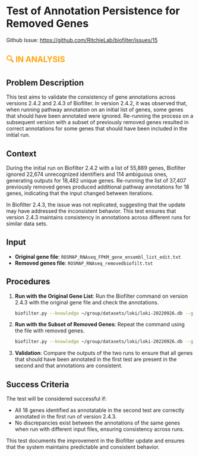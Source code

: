 # Test of Annotation Persistence for Removed Genes

Github Issue: https://github.com/RitchieLab/biofilter/issues/15

## <span style="color:orange;">🔍 IN ANALYSIS</span>

## Problem Description
This test aims to validate the consistency of gene annotations across versions 2.4.2 and 2.4.3 of Biofilter. In version 2.4.2, it was observed that, when running pathway annotation on an initial list of genes, some genes that should have been annotated were ignored. Re-running the process on a subsequent version with a subset of previously removed genes resulted in correct annotations for some genes that should have been included in the initial run.

## Context
During the initial run on Biofilter 2.4.2 with a list of 55,889 genes, Biofilter ignored 22,674 unrecognized identifiers and 114 ambiguous ones, generating outputs for 18,482 unique genes. Re-running the list of 37,407 previously removed genes produced additional pathway annotations for 18 genes, indicating that the input changed between iterations.

In Biofilter 2.4.3, the issue was not replicated, suggesting that the update may have addressed the inconsistent behavior. This test ensures that version 2.4.3 maintains consistency in annotations across different runs for similar data sets.

## Input
- **Original gene file**: `ROSMAP_RNAseq_FPKM_gene_ensembl_list_edit.txt`
- **Removed genes file**: `ROSMAP_RNAseq_removedbiofilt.txt`

## Procedures
1. **Run with the Original Gene List**: Run the Biofilter command on version 2.4.3 with the original gene file and check the annotations.
    ```bash
    biofilter.py --knowledge ~/group/datasets/loki/loki-20220926.db --gene-file ROSMAP_RNAseq_FPKM_gene_ensembl_list_edit.txt --gene-identifier-type ensembl_gid --filter gene group source --source kegg reactome go --verbose --report-configuration --prefix ROSMAP_RNAseq_ENSEMBL_gene_pathways_2.4.3 --overwrite
    ```
2. **Run with the Subset of Removed Genes**: Repeat the command using the file with removed genes.
    ```bash
    biofilter.py --knowledge ~/group/datasets/loki/loki-20220926.db --gene-file ROSMAP_RNAseq_removedbiofilt_2.4.3.txt --gene-identifier-type ensembl_gid --filter gene group source --source kegg reactome go --verbose --report-configuration --prefix ROSMAP_RNAseq_removedbiofilt_2.4.3 --overwrite
    ```
3. **Validation**: Compare the outputs of the two runs to ensure that all genes that should have been annotated in the first test are present in the second and that annotations are consistent.

## Success Criteria
The test will be considered successful if:
- All 18 genes identified as annotatable in the second test are correctly annotated in the first run of version 2.4.3.
- No discrepancies exist between the annotations of the same genes when run with different input files, ensuring consistency across runs.

This test documents the improvement in the Biofilter update and ensures that the system maintains predictable and consistent behavior.